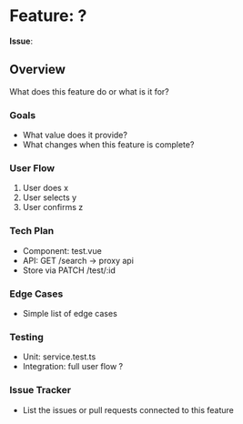 # Feature: ?

**Issue**:

## Overview

What does this feature do or what is it for?

### Goals

- What value does it provide?
- What changes when this feature is complete?

### User Flow

1. User does x
2. User selects y
3. User confirms z

### Tech Plan

- Component: test.vue
- API: GET /search → proxy api
- Store via PATCH /test/:id

### Edge Cases

- Simple list of edge cases

### Testing

- Unit: service.test.ts
- Integration: full user flow ?

### Issue Tracker

- List the issues or pull requests connected to this feature
